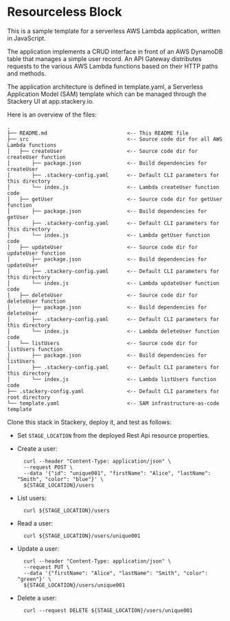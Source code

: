 # Resourceless Block

This is a sample template for a serverless AWS Lambda application, written in JavaScript.

The application implements a CRUD interface in front of an AWS DynamoDB table that
manages a simple user record.  An API Gateway distributes requests to the various
AWS Lambda functions based on their HTTP paths and methods.

The application architecture is defined in template.yaml, a Serverless
Application Model (SAM) template which can be managed through the Stackery UI
at app.stackery.io.

Here is an overview of the files:

```text
.
├── README.md                          <-- This README file
├── src                                <-- Source code dir for all AWS Lambda functions
│   ├── createUser                     <-- Source code dir for createUser function
│       ├── package.json               <-- Build dependencies for createUser
│       ├── .stackery-config.yaml      <-- Default CLI parameters for this directory
│       └── index.js                   <-- Lambda createUser function code
│   ├── getUser                        <-- Source code dir for getUser function
│       ├── package.json               <-- Build dependencies for getUser
│       ├── .stackery-config.yaml      <-- Default CLI parameters for this directory
│       └── index.js                   <-- Lambda getUser function code
│   ├── updateUser                     <-- Source code dir for updateUser function
│       ├── package.json               <-- Build dependencies for updateUser
│       ├── .stackery-config.yaml      <-- Default CLI parameters for this directory
│       └── index.js                   <-- Lambda updateUser function code
│   ├── deleteUser                     <-- Source code dir for deleteUser function
│       ├── package.json               <-- Build dependencies for deleteUser
│       ├── .stackery-config.yaml      <-- Default CLI parameters for this directory
│       └── index.js                   <-- Lambda deleteUser function code
│   └── listUsers                      <-- Source code dir for listUsers function
│       ├── package.json               <-- Build dependencies for listUsers
│       ├── .stackery-config.yaml      <-- Default CLI parameters for this directory
│       └── index.js                   <-- Lambda listUsers function code
├── .stackery-config.yaml              <-- Default CLI parameters for root directory
└── template.yaml                      <-- SAM infrastructure-as-code template
```

Clone this stack in Stackery, deploy it, and test as follows:

- Set `STAGE_LOCATION` from the deployed Rest Api resource properties.

- Create a user:

        curl --header "Content-Type: application/json" \
        --request POST \
        --data '{"id": "unique001", "firstName": "Alice", "lastName": "Smith", "color": "blue"}' \
        ${STAGE_LOCATION}/users

- List users:

        curl ${STAGE_LOCATION}/users

- Read a user:

        curl ${STAGE_LOCATION}/users/unique001

- Update a user:

        curl --header "Content-Type: application/json" \
        --request PUT \
        --data '{"firstName": "Alice", "lastName": "Smith", "color": "green"}' \
        ${STAGE_LOCATION}/users/unique001

- Delete a user:

        curl --request DELETE ${STAGE_LOCATION}/users/unique001

